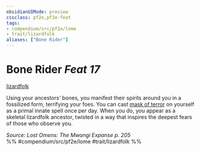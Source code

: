 ```yaml
---
obsidianUIMode: preview
cssclass: pf2e,pf2e-feat
tags:
- compendium/src/pf2e/lome
- trait/lizardfolk
aliases: ["Bone Rider"]
---
```

# Bone Rider  *Feat 17*  
[lizardfolk](../../Rules/traits/lizardfolk-b1.md)  


Using your ancestors' bones, you manifest their spirits around you in a fossilized form, terrifying your foes. You can cast [mask of terror](../spells/mask-of-terror.md) on yourself as a primal innate spell once per day. When you do, you appear as a skeletal lizardfolk ancestor, twisted in a way that inspires the deepest fears of those who observe you.

*Source: Lost Omens: The Mwangi Expanse p. 205*  
%% #compendium/src/pf2e/lome #trait/lizardfolk %%